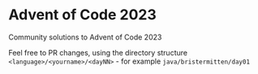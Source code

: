 # Advent of Code 2023
Community solutions to Advent of Code 2023

Feel free to PR changes, using the directory structure `<language>/<yourname>/<dayNN>` - for example `java/bristermitten/day01`
